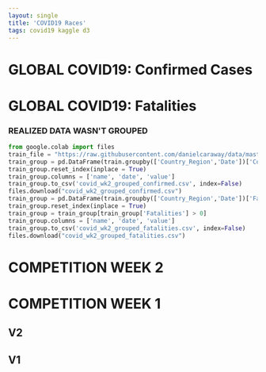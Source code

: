 ```yaml
---
layout: single
title: 'COVID19 Races'
tags: covid19 kaggle d3
---
```



# GLOBAL COVID19: Confirmed Cases

<div id="observablehq-b5df11bc"></div>
<script type="module">
import {Runtime, Inspector} from "https://cdn.jsdelivr.net/npm/@observablehq/runtime@4/dist/runtime.js";
import define from "https://api.observablehq.com/@danielcaraway/global-covid19-confirmed-cases.js?v=3";
const inspect = Inspector.into("#observablehq-b5df11bc");
(new Runtime).module(define, name => (name === "chart") && inspect());
</script>

# GLOBAL COVID19: Fatalities

<div id="observablehq-3d1a851d"></div>
<script type="module">
import {Runtime, Inspector} from "https://cdn.jsdelivr.net/npm/@observablehq/runtime@4/dist/runtime.js";
import define from "https://api.observablehq.com/@danielcaraway/v2-global-covid19-confirmed-cases.js?v=3";
const inspect = Inspector.into("#observablehq-3d1a851d");
(new Runtime).module(define, name => (name === "chart") && inspect());
</script>


### REALIZED DATA WASN'T GROUPED

```python
from google.colab import files
train_file = "https://raw.githubusercontent.com/danielcaraway/data/master/covid19-global-forecasting-week-2/train.csv"
train_group = pd.DataFrame(train.groupby(['Country_Region','Date'])['ConfirmedCases'].sum())
train_group.reset_index(inplace = True)
train_group.columns = ['name', 'date', 'value']
train_group.to_csv('covid_wk2_grouped_confirmed.csv', index=False)
files.download("covid_wk2_grouped_confirmed.csv")
train_group = pd.DataFrame(train.groupby(['Country_Region','Date'])['Fatalities'].sum())
train_group.reset_index(inplace = True)
train_group = train_group[train_group['Fatalities'] > 0]
train_group.columns = ['name', 'date', 'value']
train_group.to_csv('covid_wk2_grouped_fatalities.csv', index=False)
files.download("covid_wk2_grouped_fatalities.csv")
```


# COMPETITION WEEK 2

<div id="observablehq-81998bb0"></div>
<script type="module">
import {Runtime, Inspector} from "https://cdn.jsdelivr.net/npm/@observablehq/runtime@4/dist/runtime.js";
import define from "https://api.observablehq.com/@danielcaraway/v2-global-covid19-confirmed-cases.js?v=3";
const inspect = Inspector.into("#observablehq-81998bb0");
(new Runtime).module(define, name => (name === "chart") && inspect());
</script>

# COMPETITION WEEK 1

## V2

<div id="observablehq-e70477f3"></div>
<script type="module">
import {Runtime, Inspector} from "https://cdn.jsdelivr.net/npm/@observablehq/runtime@4/dist/runtime.js";
import define from "https://api.observablehq.com/@danielcaraway/global-covid19-confirmed-cases.js?v=3";
const inspect = Inspector.into("#observablehq-e70477f3");
(new Runtime).module(define, name => (name === "chart") && inspect());
</script>

## V1

<div id="observablehq-dc87fb10"></div>
<script type="module">
import {Runtime, Inspector} from "https://cdn.jsdelivr.net/npm/@observablehq/runtime@4/dist/runtime.js";
import define from "https://api.observablehq.com/@danielcaraway/global-covid19-confirmed-cases.js?v=3";
const inspect = Inspector.into("#observablehq-dc87fb10");
(new Runtime).module(define, name => (name === "chart") && inspect());
</script>